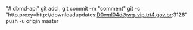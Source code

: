 "# dbmd-api" 
git add .
git commit -m "comment"
git -c "http.proxy=http://downloadupdates:D0wnl04d@wg-vip.trt4.gov.br:3128" push -u origin master

